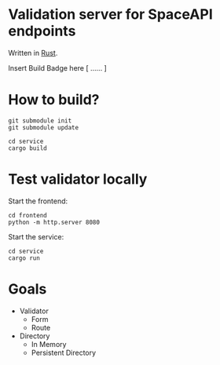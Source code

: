 # Validation server for SpaceAPI endpoints

Written in [Rust](https://rust-lang.org).

Insert Build Badge here [ ...... ]

# How to build?

    git submodule init
    git submodule update

    cd service
    cargo build

# Test validator locally

Start the frontend:

    cd frontend
    python -m http.server 8080

Start the service:

    cd service
    cargo run

# Goals

  - Validator
    - Form
    - Route
  - Directory
    - In Memory
    - Persistent Directory
